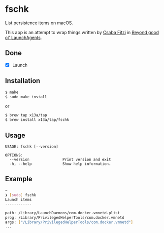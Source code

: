 # fschk

List persistence items on macOS.

This app is an attempt to wrap things written by 
[Csaba Fitzi](https://twitter.com/theevilbit) in 
[Beyond good ol' LaunchAgents](https://theevilbit.github.io/beyond/).

## Done

- [x] Launch

## Installation

```sh
$ make
$ sudo make install
```
or
```sh
$ brew tap x13a/tap
$ brew install x13a/tap/fschk
```

## Usage

```text
USAGE: fschk [--version]

OPTIONS:
  --version               Print version and exit
  -h, --help              Show help information.
```

## Example

```sh
~
❯ [sudo] fschk
Launch items
------------

path: /Library/LaunchDaemons/com.docker.vmnetd.plist
prog: /Library/PrivilegedHelperTools/com.docker.vmnetd
args: ["/Library/PrivilegedHelperTools/com.docker.vmnetd"]
...
```
